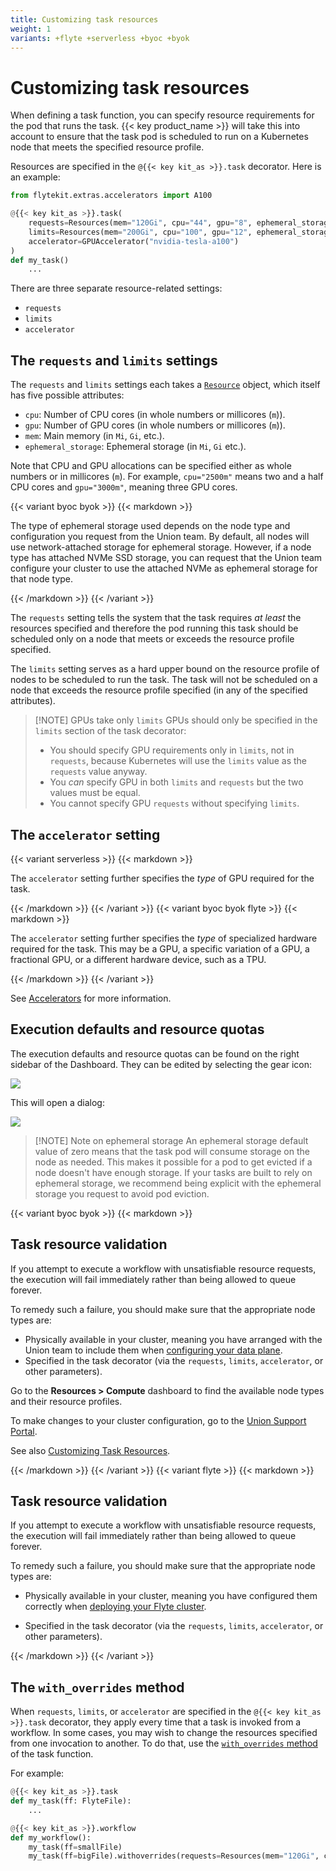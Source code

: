 ```yaml
---
title: Customizing task resources
weight: 1
variants: +flyte +serverless +byoc +byok
---
```


# Customizing task resources

When defining a task function, you can specify resource requirements for the pod that runs the task.
{{< key product_name >}} will take this into account to ensure that the task pod is scheduled to run on a Kubernetes node that meets the specified resource profile.

Resources are specified in the `@{{< key kit_as >}}.task` decorator. Here is an example:

```python
from flytekit.extras.accelerators import A100

@{{< key kit_as >}}.task(
    requests=Resources(mem="120Gi", cpu="44", gpu="8", ephemeral_storage="100Gi"),
    limits=Resources(mem="200Gi", cpu="100", gpu="12", ephemeral_storage="200Gi"),
    accelerator=GPUAccelerator("nvidia-tesla-a100")
)
def my_task()
    ...
```

There are three separate resource-related settings:

* `requests`
* `limits`
* `accelerator`

## The `requests` and `limits` settings

The `requests` and `limits` settings each takes a [`Resource`]() object, which itself has five possible attributes:
<!-- TODO: Add link to API -->

* `cpu`: Number of CPU cores (in whole numbers or millicores (`m`)).
* `gpu`: Number of GPU cores (in whole numbers or millicores (`m`)).
* `mem`: Main memory (in `Mi`, `Gi`, etc.).
* `ephemeral_storage`: Ephemeral storage (in `Mi`, `Gi` etc.).

Note that CPU and GPU allocations can be specified either as whole numbers or in millicores (`m`). For example, `cpu="2500m"` means two and a half CPU cores and `gpu="3000m"`, meaning three GPU cores.

{{< variant byoc byok >}}
{{< markdown >}}

The type of ephemeral storage used depends on the node type and configuration you request from the Union team. By default, all nodes will use network-attached storage for ephemeral storage. However, if a node type has attached NVMe SSD storage, you can request that the Union team configure your cluster to use the attached NVMe as ephemeral storage for that node type.

{{< /markdown >}}
{{< /variant >}}

The `requests` setting tells the system that the task requires _at least_ the resources specified and therefore the pod running this task should be scheduled only on a node that meets or exceeds the resource profile specified.

The `limits` setting serves as a hard upper bound on the resource profile of nodes to be scheduled to run the task.
The task will not be scheduled on a node that exceeds the resource profile specified (in any of the specified attributes).

> [!NOTE] GPUs take only `limits`
> GPUs should only be specified in the `limits` section of the task decorator:
>   * You should specify GPU requirements only in `limits`, not in `requests`, because Kubernetes will use the `limits` value as the `requests` value anyway.
>   * You _can_ specify GPU in both `limits` and `requests` but the two values must be equal.
>   * You cannot specify GPU `requests` without specifying `limits`.

## The `accelerator` setting

{{< variant serverless >}}
{{< markdown >}}

The `accelerator` setting further specifies the *type* of GPU required for the task.

{{< /markdown >}}
{{< /variant >}}
{{< variant byoc byok flyte >}}
{{< markdown >}}

The `accelerator` setting further specifies the *type* of specialized hardware required for the task.
This may be a GPU, a specific variation of a GPU, a fractional GPU, or a different hardware device, such as a TPU.

{{< /markdown >}}
{{< /variant >}}

See [Accelerators](./accelerators.md) for more information.

## Execution defaults and resource quotas

The execution defaults and resource quotas can be found on the right sidebar of the Dashboard.
They can be edited by selecting the gear icon:

![](/_static/images/user-guide/core-concepts/tasks/task-hardware-environment/customizing-task-resources/execution-defaults-gear.png)

This will open a dialog:

![](/_static/images/user-guide/core-concepts/tasks/task-hardware-environment/customizing-task-resources/execution-defaults-dialog.png)

> [!NOTE] Note on ephemeral storage
> An ephemeral storage default value of zero means that the task pod will consume storage on the node as needed.
> This makes it possible for a pod to get evicted if a node doesn't have enough storage. If your tasks are built to rely on
> ephemeral storage, we recommend being explicit with the ephemeral storage you request to avoid pod eviction.

{{< variant byoc byok >}}
{{< markdown >}}

## Task resource validation

If you attempt to execute a workflow with unsatisfiable resource requests, the execution will fail immediately rather than being allowed to queue forever.

To remedy such a failure, you should make sure that the appropriate node types are:

* Physically available in your cluster, meaning you have arranged with the Union team to include them when [configuring your data plane](../../../data-plane-setup/configuring-your-data-plane.md).
* Specified in the task decorator (via the `requests`, `limits`, `accelerator`, or other parameters).

Go to the **Resources > Compute** dashboard to find the available node types and their resource profiles.


To make changes to your cluster configuration, go to the [Union Support Portal](https://get.support.union.ai/servicedesk/customer/portal/1/group/6/create/30).

See also [Customizing Task Resources]().
<!-- TODO: Add link -->

{{< /markdown >}}
{{< /variant >}}
{{< variant flyte >}}
{{< markdown >}}

## Task resource validation

If you attempt to execute a workflow with unsatisfiable resource requests, the execution will fail immediately rather than being allowed to queue forever.

To remedy such a failure, you should make sure that the appropriate node types are:

* Physically available in your cluster, meaning you have configured them correctly when [deploying your Flyte cluster](../../../../deployment/_index.md).

* Specified in the task decorator (via the `requests`, `limits`, `accelerator`, or other parameters).

{{< /markdown >}}
{{< /variant >}}

## The `with_overrides` method

When `requests`, `limits`, or `accelerator` are specified in the `@{{< key kit_as >}}.task` decorator, they apply every time that a task is invoked from a workflow.
In some cases, you may wish to change the resources specified from one invocation to another.
To do that, use the [`with_overrides` method]() of the task function.
<!-- TODO: Add link to API -->

For example:

```python
@{{< key kit_as >}}.task
def my_task(ff: FlyteFile):
    ...

@{{< key kit_as >}}.workflow
def my_workflow():
    my_task(ff=smallFile)
    my_task(ff=bigFile).withoverrides(requests=Resources(mem="120Gi", cpu="10"))
```
